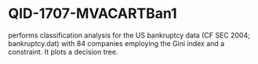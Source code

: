 # QID-1707-MVACARTBan1
performs classification analysis for the US bankruptcy data (CF SEC 2004; bankruptcy.dat) with 84 companies employing the Gini index and a constraint. It plots a decision tree.
